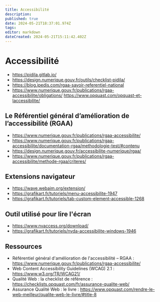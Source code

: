 ```yaml
---
title: Accessibilité
description: 
published: true
date: 2024-05-21T18:37:01.974Z
tags: 
editor: markdown
dateCreated: 2024-05-21T15:11:42.402Z
---
```


# Accessibilité

- <https://pidila.gitlab.io/>
- <https://design.numerique.gouv.fr/outils/checklist-pidila/>
- <https://blog.ipedis.com/rgaa-savoir-referentiel-national>
- <https://www.numerique.gouv.fr/publications/rgaa-accessibilite/obligations/>
<https://www.opquast.com/opquast-et-laccessibilite/>

## Le Référentiel général d’amélioration de l’accessibilité (RGAA)

- <https://www.numerique.gouv.fr/publications/rgaa-accessibilite/>
- <https://www.numerique.gouv.fr/publications/rgaa-accessibilite/documentation-rgaa/methodologie-test/#contenu>
- <https://design.numerique.gouv.fr/accessibilite-numerique/rgaa/>
- <https://www.numerique.gouv.fr/publications/rgaa-accessibilite/methode-rgaa/criteres/>

## Extensions navigateur

- <https://wave.webaim.org/extension/>
- <https://grafikart.fr/tutoriels/menu-accessibilite-1947>
- <https://grafikart.fr/tutoriels/tab-custom-element-accessible-1268>

## Outil utilisé pour lire l'écran

- <https://www.nvaccess.org/download/>
- <https://grafikart.fr/tutoriels/nvda-accessibilite-windows-1946>

## Ressources

- Référentiel général d'amélioration de l'accessibilité – RGAA : <https://www.numerique.gouv.fr/publications/rgaa-accessibilite/>
- Web Content Accessibility Guidelines (WCAG) 2.1 : <https://www.w3.org/TR/WCAG21/>
- Qualité Web : la checklist de référence : <https://checklists.opquast.com/fr/assurance-qualite-web/>
- Assurance Qualité Web : le livre : <https://www.opquast.com/rendre-le-web-meilleur/qualite-web-le-livre/#title-8>